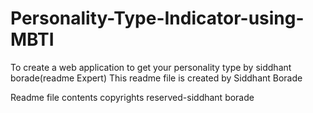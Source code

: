 # Personality-Type-Indicator-using-MBTI
To create a web application to get your personality type
by siddhant borade(readme Expert)
This readme file is created by Siddhant Borade


Readme file contents copyrights reserved-siddhant borade
